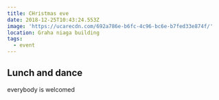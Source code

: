 ```yaml
---
title: CHristmas eve
date: 2018-12-25T10:43:24.553Z
image: 'https://ucarecdn.com/692a786e-b6fc-4c96-bc6e-b7fed33e874f/'
location: Graha niaga building
tags:
  - event
---
```

## Lunch and dance

everybody is welcomed
